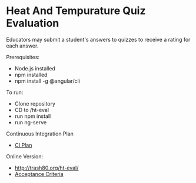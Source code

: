 # Heat And Tempurature Quiz Evaluation
Educators may submit a student's answers to quizzes to receive a rating for each answer.

Prerequisites:
* Node.js installed
* npm installed
* npm install -g @angular/cli

To run:
* Clone repository
* CD to <clone directory>/ht-eval
* run npm install
* run ng-serve

Continuous Integration Plan
* [CI Plan](https://github.com/W-Scott-Rogers/heat-tempurature-evaluation/blob/master/CI-process.md)

Online Version:
* http://trash80.org/ht-eval/
* [Acceptance Criteria](https://docs.google.com/document/d/17SoUIVOFJootzXWyAvGgfcOFEIOkh9EV3u9ZwxRIWCE/edit)
